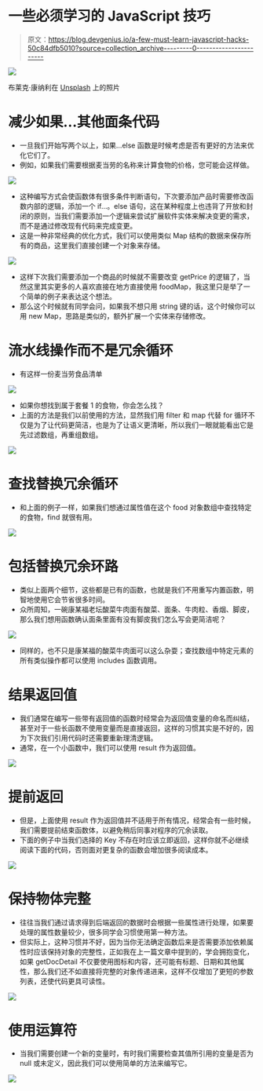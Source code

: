 # 一些必须学习的 JavaScript 技巧

> 原文：<https://blog.devgenius.io/a-few-must-learn-javascript-hacks-50c84dfb5010?source=collection_archive---------0----------------------->

![](img/84c976651f370d3dfbadb221f4aeb877.png)

布莱克·康纳利在 [Unsplash](https://unsplash.com?utm_source=medium&utm_medium=referral) 上的照片

# 减少如果…其他面条代码

*   一旦我们开始写两个以上，如果…else 函数是时候考虑是否有更好的方法来优化它们了。
*   例如，如果我们需要根据麦当劳的名称来计算食物的价格，您可能会这样做。

![](img/0bf213ee141878cb13e9cc12d00724b9.png)

*   这种编写方式会使函数体有很多条件判断语句，下次要添加产品时需要修改函数内部的逻辑，添加一个 if…。else 语句，这在某种程度上也违背了开放和封闭的原则，当我们需要添加一个逻辑来尝试扩展软件实体来解决变更的需求，而不是通过修改现有代码来完成变更。
*   这是一种非常经典的优化方式，我们可以使用类似 Map 结构的数据来保存所有的商品，这里我们直接创建一个对象来存储。

![](img/dd3dd7b2bfa68828173b36927fdca098.png)

*   这样下次我们需要添加一个商品的时候就不需要改变 getPrice 的逻辑了，当然这里其实更多的人喜欢直接在地方直接使用 foodMap，我这里只是举了一个简单的例子来表达这个想法。
*   那么这个时候就有同学会问，如果我不想只用 string 键的话，这个时候你可以用 new Map，思路是类似的，额外扩展一个实体来存储修改。

# 流水线操作而不是冗余循环

*   有这样一份麦当劳食品清单

![](img/b8f97bcbde605ea0a7a2a389d6816424.png)

*   如果你想找到属于套餐 1 的食物，你会怎么找？
*   上面的方法是我们以前使用的方法，显然我们用 filter 和 map 代替 for 循环不仅是为了让代码更简洁，也是为了让语义更清晰，所以我们一眼就能看出它是先过滤数组，再重组数组。

![](img/9276ec3aa9352fc9f5392452362ad58a.png)

# 查找替换冗余循环

*   和上面的例子一样，如果我们想通过属性值在这个 food 对象数组中查找特定的食物，find 就很有用。

![](img/6d316ba61e666c7ac02d73a58fee2749.png)

# 包括替换冗余环路

*   类似上面两个细节，这些都是已有的函数，也就是我们不用重写内置函数，明智地使用它会节省很多时间。
*   众所周知，一碗康某福老坛酸菜牛肉面有酸菜、面条、牛肉粒、香烟、脚皮，那么我们想用函数确认面条里面有没有脚皮我们怎么写会更简洁呢？

![](img/38f0bd465787a99e958f0c618b116b50.png)

*   同样的，也不只是康某福的酸菜牛肉面可以这么杂耍；查找数组中特定元素的所有类似操作都可以使用 includes 函数调用。

# 结果返回值

*   我们通常在编写一些带有返回值的函数时经常会为返回值变量的命名而纠结，甚至对于一些长函数不使用变量而是直接返回，这样的习惯其实是不好的，因为下次我们引用代码时还需要重新理清逻辑。
*   通常，在一个小函数中，我们可以使用 result 作为返回值。

![](img/9e48a49c2a183c02e18cc2d952cb8252.png)

# 提前返回

*   但是，上面使用 result 作为返回值并不适用于所有情况，经常会有一些时候，我们需要提前结束函数体，以避免稍后同事对程序的冗余读取。
*   下面的例子中当我们选择的 Key 不存在时应该立即返回，这样你就不必继续阅读下面的代码，否则面对更复杂的函数会增加很多阅读成本。

![](img/47fa5e9cbc3004778e6fcf26832630b6.png)

# 保持物体完整

*   往往当我们通过请求得到后端返回的数据时会根据一些属性进行处理，如果要处理的属性数量较少，很多同学会习惯使用第一种方法。
*   但实际上，这种习惯并不好，因为当你无法确定函数后来是否需要添加依赖属性时应该保持对象的完整性，正如我在上一篇文章中提到的，学会拥抱变化，如果 getDocDetail 不仅要使用图标和内容，还可能有标题、日期和其他属性，那么我们还不如直接将完整的对象传递进来，这样不仅增加了更短的参数列表，还使代码更具可读性。

![](img/f68980212f22656ab38d35e91040d3d9.png)

# 使用运算符

*   当我们需要创建一个新的变量时，有时我们需要检查其值所引用的变量是否为 null 或未定义，因此我们可以使用简单的方法来编写它。

![](img/1621b7a5c167d0338b4320c7481e0221.png)